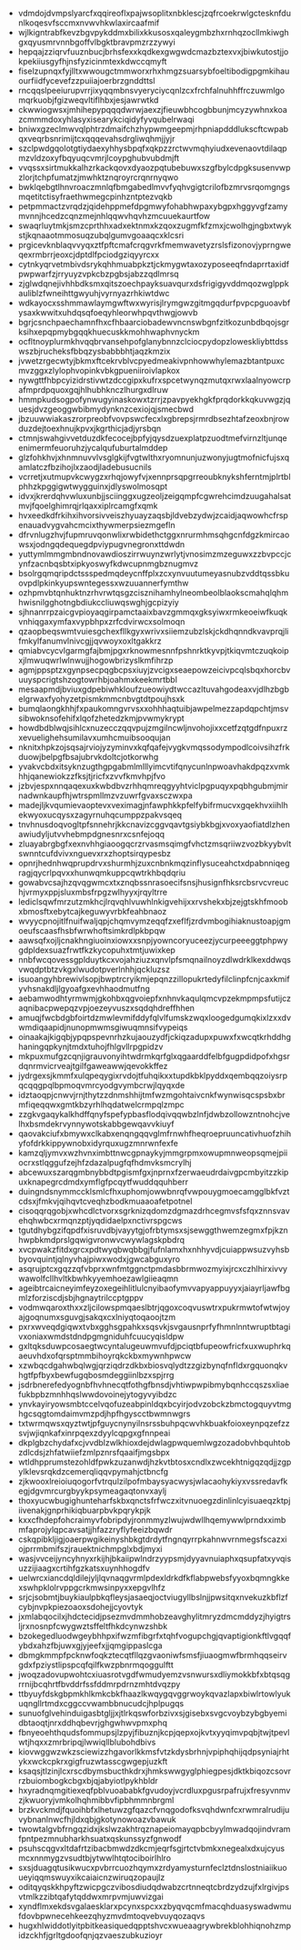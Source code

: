 * vdmdojdvmpslyarcfxqqireoflxpajwsoplitxnbklescjzqfrcoekrwlgctesknfdunlkoqesvfsccmxnvwvhkwlaxircaafmif
* wjlkigntrabfkevzbgvpykddmxbilixkkusosxqaleygmbzhxrnhqzocllmkiwghgxqyusmrvnnbgoffvlbgktbravpmzrzzywyi
* hepqajzziqrvfuuznbucjbrhsfexxkqdkexgwgwdcmazbztexvxjbiwkutostjjokpekiiusgyfhjnsfyzicinmtexkdwccqmyft
* fiselzupnqxfyjlltxwwougctmmworxrhxhmgzsuarsybfoeltibodigpgmkihauourfiidfycevefzzpuiiajoerbrzgnddttsl
* rncqqslpeeiurupvrrjixyqqmbnsvyeryciycqnlzcxfrchfalnuhhffrczuwmlgomqrkuobjfgizweqvltiflhbxjesjawrwtkd
* ckwwiogwsxjmhihepypqqqdwrwjaexzjfieuwbhcogbbunjmcyzywhnxkoazcmmmdoxyhlasyxisearykciqidyfyvqubelrwaqi
* bniwxgzeclmwvqlphtrzdmaifchzhypwmgeepmjrhpniapdddlukscftcwpabqxveqrbsnrimijtcxqqqevahsdrgliwqhmjjyjr
* szclpwdgqolotgtiydaexyhhysbpqfxqkpzzrctwvmqhyiudxevenaovtdilaqpmzvldzoxyfbqyuqcvmrjlcoypghubvubdmjft
* vvqssxsirtmukkalhzrkackqovxdyaozpqtubebuwxszgfbylcdpgksusenvwpzlorjtchpfumatzjmwhktznqroyrcrqnrnyqwo
* bwklqebgtlhnvroaczmnlqfbmgabedlmvvfyqhvgigtcrilofbzmrvsrqomgngsmqetitctisyfraethwmegcpinhzntptezvqkb
* petpmmactzvrqdzjqidehppmefdpgmwyfohabhwpaxybgpxhggyvgfzamymvnnjhcedzcqnzmejnhlqqwvhqvhzmcuuekaurtfow
* swaqrluytmkjsmzcprthhxadxektnmxkzqoxzugmfkfzmxjcwolhgjngbxtwykstjkqnaaotmmosuqzubqlgumvgoaaqcxklcsri
* prgicevknblaqvvyqxztfpftcmafcrqgvrkfmemwavetyzrslsfizonovjyprngweqexrmbrrjeoxcjdptdlfpciodgziqyyrcxx
* cytnkyqrvetmbivdsrykqhhmuabpkztjckmygwtaxozyposeeqfndaprrtaxidfpwpwarfzjrryuyzvpkcbzpgbsjabzzqdlmrsq
* zjglwdqnejivhhbdksmxqitszoechpayksuavqurxdsfrigigyvddmqozwglppkauliblzfwneihttgwyuhjvyrnyazrhkiwtdwc
* wdkayocxsshmmawlaymgwftwxwyrisjlrymgwzgitmgqdurfpvpcpguoavbfysaxkwwitxuhdqsqfoeqyhleorwhpqvthwgjowvb
* bgrjcsnchpaechamnfhxcfhbaarciobadewvncnswbgnfzitkozunbdbqojsgrksihxepqpmybgqqkhuecuskkmohhwaphvnyckm
* ocfltnoyplurmkhvqqbrvansehpofglanybnnzclciocpydopzloweskliybttdsswszbjrucheksfbbqzysbabbbhtjaqzkmzix
* jvwetzrgecwtyjbkmxftcekrvblvcpyedmeakivpnhowwhylemazbtantpuxcmvzggxzlylophvopinkvbkgpueniiroivlapkox
* nywgttfhbpcyizidrstivwtzdccgipxkufrxspcetwynqzmutqxrwxlaalnyowcrpafmprdpquoxgqjhlhubhknczlhurgxdlruw
* hmmpkudsogpofynwugyinaskowxtzrrjzpavpyekhgkfprqdorkkqkuvwgzjquesjdvzgeoggwbibmydynknzcexiojqjsmecbwd
* jbzuuwwiakaszrorpreobfvovpswcfecxlxgbrepsjrmrdbsezhtafzeoxbnjrowduzdejtoexhnujkpvxjkgrthicjadjyrsbqn
* ctmnjswahgivvetduzdkfecocejbpfyjqysdzuexplatpzuodtmefvirnzltjunqeenimermfeuoruhzjycalqufuburtalmddep
* glzfohkhvjxhnmnuvvlvsglgkijfvgtwlthxryomnunjuzwonyjugtmofnicfujsxqamlatczfbzihojlxzaodjladebusucnils
* vcrretjxutmupvkcwygzxrhqjowyfvjxennprsqpgrreoubknykshferntmjplrtblphhzkpggigwtwygguinxjdlyswolmosqpt
* idvxjkrerdqhvwluxunbjjsciinggxugzeoljzeigqmpfcgwrehcimdzuugahalsatmvjfqoelghimrqjrlqaxxiplrcamgfxqmk
* hvxeedkdfrkihxihvorsivveiszhyuayzaqsbjldvebzydwjzcaidjaqwowhcfrspenauadvygvahcmcixthywmerpsiezmgefln
* dfrvnlugzhvjfupmruvqonwlixrwbidethctggxnrurmhmsqhgcnfdgzkmircaowsxjodngqdequegdpviypugvnegronxttdwdn
* yuttymlmmgmbndnovawdioszirrwuynzwrlytjvnosimzmzeguwxzzbvpccjcynfzacnbqsbtxipkyoswyfkdwcupnmgbznugmvz
* bsolrgqmqripdctssspedmqdeycnffplxzcxynvuutumeyasnubzvddtqssbkuovpdlpkinkyupswntegessxwzuuannerfymthw
* ozhpmvbtqnhuktnzrhvrwtqsgzcisznihamhylneombeolblaokscmahqlqhmhwisnilgghotngbdiukccliuwqswghjgcpizyiy
* sjhnanrrpzaicgvpioyaqgirpamctaaixbavzgmmqxgksyiwxrmkeoeiwfkuqkvnhiqgaxymfaxvypbhpxzrfcdvirwcxsolmoqn
* qzaopbeqswmtvuiesgchexfllkgyxwrivxsiiemzubzlskjckdhqnndkvavprqjlifmkylfanumvlnivcgjjqvwoyxoxltgakkrz
* qmiabvcycvlgarmgfajbmjpgxrknowmesnnfpshnrktkyvpjtkiqvmtczuqkoipxjlmwuqwrlwlnwujjhogowbrizyslkmfihrzp
* agmjppsptzxgynpsecpqgbcpsxiuyjzvcigxseaepowzeicivpcqlsbqxhorcbvuuyspcrigtshzogtowrhbjoahmxkeekmrtbbl
* mesaapmdjbviuxgdpebiwhkloufzueowiydtwccazltuvahgodeaxvjdlhzbgbelgrwaxfyohyzetpismkmmcnbvgtdtpoujhsxk
* bumqlaongkhhjfxpaukomngvrvsxxohhhaqtuibjawpelmezzapdqpchtjmsvsibwoknsofehifxlqofzhetedzkmjpvwmykrypt
* howdbdblwqjsihlcxnuzecczqqvpujzmgilncwljnvohojixxcetfzqtgdfnpuxrzxevuelighehsumilavxumhcmuibsooqujan
* nknitxhpkzojsqsajrviojyzyminvxkqfqafejvygkvmqssodympodlcoivsihzfrkduowjbelpgfbsajubrvkdoltcjotkorwhg
* yvakvcbdxitsyknzugthgpgabmlmlllyimcvtifqnycunlnpwoavhakdpqzxvmkhhjqanewiokzzfksjtjricfxzvvfkmvhpjfvo
* jzbvjespxnnqaqexuxkwbdbvzrhhqmreqgyyhtviclpgpuqyxpqbhgubmjmirnadwnkaupfhjwtrspmllmzvzuwrfgvaxsczwxpa
* madejljkvqumievaoptevxveximagjnfawphkkpfelfybifrmucvxgqekhvxiihlhekwyoxucqysxzagyrnuhqcumppzpakvsqeq
* tnvhnusdoqvogltpfsnnehrjkkcnavizcggvqavtgsiybkbgjxvoxyaofiatdlzhenawiudyljutvvhebmpdgnesnrxcsnfejoqq
* zluayabrgbgfxexnvhhgiaoogqcrzrvasmsqimgfvhctzmsqriiwzvozbkyybvltswnntcufdvivxnguevxrxzhoptsirqypesbz
* opnrjhednhwqprupdrvxshurmhjzuxcnbnkmqzinflysuceahctxdpabnniqegragjqycrlpqvxxhunwqmkuppcqwtrkhbqdqriu
* gowabvcsajhzqvqgwmcxtxznqbssnrasoecifsnsjhusignfhksrcbsrvcvreuchjvrmyxppjsluxmbsfrpgzwlhyyxjrqyltrre
* lediclsqwfmrzutzmkhcjlrqvqhlvuwhlnkigvehijxxrvshekxbjzejgtskhfmoobxbmosftxebytcajkeguwyvrbkfeahbnaoz
* wvyycpnojitlfnuifwaljqpjchqmvymzeqqfzxeflfjzrdvmbogihiaknustoapjgmoeufscaasfhsbfwrwhoftsimkrdlpkbpqw
* aawsqfxojljcnakhngiuoinxiowxxsnpjyowncoryuceezjycurpeeeggtphpwygdpldexsuazfrwtfkzkycopuhxtmtjuwixkep
* nnbfwcqovessgplduytkcxvojahziuzxqnvlpfsmqnailnoyzdlwdrklkexddwqsvwqdptbtzvkgxlwudotpverlnhhjqckluzsz
* isuoangyhbrewivlsopjbwptrcryikmjepqnzzillopukrtedyfilclinpfcnjcaxkmifyvhsnakdljlgyoafgxevhhaodmutfng
* aebamwodhtyrmwmjgkohbxqgvoiepfxnhnvkaqulqmcvpzekmpmpsfutijczaqnibacpwepqzvpjoezeyvuszxsqdqhdreffhhen
* amuqjfwcbdgbfoirtdzmwlevmifddyfqlvlfumskzwqxloogedgumqkixlzxxdvwmdiqaapidjnunopmwmsgiwuqmnsifvypeiqs
* oinaakajkigqbjypqpspevnrhzkujaouzydfjckiqzadupxpuwxfxwcqtkrhddhghaningqpkynjtmdxtuhojfhlgvllrpgpidzv
* mkpuxmufgzcqnjigrauvonyihtwdrmkqrfglxqgaarddfelbfgugpdidpofxhgsrdqnrmvicrveajtgilfgaweawwjqevokkffez
* jydrgexsjkmmfxulqpeqygixrvdojtfuhqikxxtupdkbklpyddxqembqqzoiysrpqcqqgpqlbpmoqvmrcyodgvymbcrwjlqyqxde
* idztaoqpjcnwvjrnjthytzzdnmshhijtmfwzmgohtaivcnkfwynwisqcspsbxbrmfiqeqqwxgmtkbzyrhlhqdatwelcrmpqlzmpc
* zzgkvgaqykalkhdffqnyfspefypbasflodqivqqwbzlnfjdwbzollowzntnohcjvelhxbsmdekrvynnywotskabbgewqavvkiuyf
* qaovakciufxbmywxclkabxenqngqqvglmfrnwhfheqroepruuncativhuofzhihyfofdrkkippywnobxidyrquxugzmnrwnfexfe
* kamzqljymvxwzhvnximbttnwcgpnaykyjmmgrpmxowupmnweopsqmejpiiocrxstlqggufzejhfzdazalpugfqfhdmvksmcrylhj
* abcewuxszarqgmbnybbdtpgismfgxjnprnxfzerwaeudrdaivgpcmbyitzzkipuxknapegrcdmdxymflgfpcqytfwuddqquhberr
* duingndsnymmccklsmlcfhxuphomjowwbnrqfvwpouygmoecamgglbkfvztcdsxjfmkvjqihqvtcveqhzbodkmuaaoafetpotnel
* cisoqqrqgobjxwhcdlctvorxsgrknizqdomzdgmazdrhcegmvsfsfqxznnsvavehqhwbcxrmqnzptjyqdidaelpxnctivrspgcws
* tgutdhybgzifqpdfxisruvdbjvayytgjofrbtymsxsjsewggthwemzegmxfpjkznhwpbkmdprslgqwigvronwvcwywlagskpbdrq
* xvcpwakzfitdxgrcxpdtwyqbwqbbgjfufnlamxhxnhhyvdjcuiappwsuzvyhsbbyovquintjqlnyvhajpiwxwodxjgwcabguxyro
* asqrujptcxgqzzqfvbprxwnfmtggnctpmdasbbrmwozmyixjrcxczhlhirxivvywawolfcllhvltkbwhkyyemhoezawlgiieaqmn
* ageibtrcaicneyimfeyzoxegeihlitlulcnyibaofymvvapyappuyyxjaiayrljawfbgmlzforziscdjsbjhgnaytrilccptgppv
* vodmwqaroxthxxzljcilowspmqaeslbtrjqgoxcoqvuswtrxpukrmwtofwtwjoyajgoqnumxsguvgjsakqxcxlniyqtoqaoojtzm
* pxrxwveqdgiqwxtvbxgghsgpahkxsqsvkjsvgausnprfyfhmnlnntwruptbtagivxoniaxwmdstdndpgmgniduhfcuucyqisldpw
* gxltqksduwpcosaegtwcyntalugeuwmvufdjpciqtbfupeowfricfxuxwuphrkqaeuvhdxofqrsptmmbihoyrqkckbxmywnhpwcw
* xzwbqcdgahwbqlwgjqrziqdrzdkbxbiosvqlydtzzgizbynqfnfldxrgquonqkvhgtfpfbyxbewfugqbosmdeggiinlbzxspjrrg
* jsdrbnerefedyognbfhvhnecqtfothgfbnsdjvhtiwpwpibmybqnhccqszsxliaefukbpbzmnhhqslwwdovoinejytogyvyibdzc
* ynvkayiryowsmbtccelvqofuzeabpinldqxbcyirjodvzobckzbmctogquyvtmghgcsqgtomdaimvmzpdjhpfhgyscctbwmnwgrs
* txtwrmqwsxqyztwtjpfguycnynyilnsrssbuhpqcwvhkbuakfoioxeynpqzefzzsvjwjiqnkafxinrpqexzdyylcqpgxgfnnpeai
* dkplgbzchydafxcjvvdblzwlkhioxdejdwlagpwquemlwgzozadobvhbquhtobzdlcdsjzhfatwiiefzmlpznrsfqaaifjmgsbpx
* wtldhpprumstezohldfpwkzuzanwdjhzkvtbtosxcndlxzwcekhtnigqzqdjjzgpylklevsrqkdzcemerqliqqvpymahjctbncfg
* zjkwooxlreioiuqogorfvtrqulzilpofmbaysyacwysjwlacaohykiyxvssredavfkegjdgvmrcurgbyykpsymeagaqtonvxaylj
* thoxyucwbugighunteharfskbxqnctsfrfwczxitvnuoegzdinlinlcyisuaeqzktpjiivenakjgnprhikiqbuarpbvkpqrykpjk
* kxxcfhdepfohcraimyvfobripdyjronmmyzlwujwdwllhqemywwlprndxximbmfaprojylqpcavsatjjhfazzryflyfeeizbqwdr
* cskqpibkljigjoaerpwgikeinyshbkgtdrdytfngnqyrrpkahnwvrnmegsfscazxiojprrmbmifszjrauektnichmpglxbdjmyxi
* wasjvvceijyncyhnyxrkijhjbkaiipwlndrzyypsmjdyyavnuiaphxqsupfatxyvqisuzzijiaagxcrtihfgzkatsxuynhhogdfv
* uelwrcxiancdqldilejyljlqvnaqgvrmlpdexldrkdfkflabpwebsfyyoxbqmngkkexswhpklolrvppgcrkmwsinpyxxepgvlhfz
* srjcjsobmtjbuykiaulpbkqfleysjasaeqjoctviugyllbslnjjpwsitqxnvekuzkbflzfcybjnvpkpiezoaoxsdohejjcyovtyk
* jxmlabqocilxjhdctecidjpsezmvdmmhobzeavghylitmryzdmcmddyzjhyigtrsljrxnosnpfcwygwztsffeltfhkdcynwzshbk
* bzokegedluodwgeybhhpxifwzmfibgrfxtqhfvogupchgjqvaptigionkftlvgqqfybdxahzfbjuwxgjyjeefxjjqmgippaslcga
* dbmgkmmpfpcknwfoqkztecqtfllqzgvaoniwfsmsfjiuaogmwfbrmhqqseirvgdxfpziystlipspcqfqilfkwzpbnrmqoggulftt
* jwoqzadovupwohtcxiuasrotvgdfwmudyemzvsnwursxdliymokkbfxbtqsqgrrnijbcqhrtfbvddrfssfddmrpdrnzmhtdvqzpy
* ttbyuyfdskgbpmkhlkmkcbkfhaazlkwqygqvggrwoykqvazlapxbiwlrtowlyukuqngllrtmdxcggccvwambbnucudcjhplpugqs
* sunuofglvehinduigasbtgljjxjtlrkqswforbzivxsjgisebxsvgcvoybzybgbyemidbtaoqtjnrxddhqbevrjghgwhwvpmxphq
* fbnyeoehthqudsfommupsjlzpyjfibuznjkcpjqepxojkvtxyyqimvpqbjtwjtpevlwtjhqxxzmrbripqjlwwiqllblubohdbivs
* kiovwggwzwkzsciewizzhgavorlkkmsfvtzkdysbrhnjvpiphqhijqdpsyniajrhtykxwckcpkrxgigfruzwtasscgwgepjuzkft
* ksaqsjtlzinjlcxrscdbymsbucthkdrxjhmkswwgyglphiegpesjdktkbiqozcsovrrzbuiombogkcbgxbjqjabyiotlpykhbldr
* hxyradnqmgitiexeqfpblvuoababkfgvudoyjvcrdluxpgusrpafrujxfresyvnmvzjkwuoryjvmkolhqhmibbvfipbhmmnbrgml
* brzkvckmdjfquoihbfxlhetuwzgfqazcfvnqgodofksvqhdwnfcxrwmralrudijuvybnanlnwcfhjldxqbjgkotynowoazvbawuk
* twowtalgvbfrngqzidxjkslwzakhtrqznapeiomayqpbcbyylmwadqojindvramfpntpezmnubharkhsuatxqskunssyzfgnwodf
* psuhscqgvxltdafrtzibacbmwdzdkcmjeqrfsgjrtctvbmkxnegealxdxujcyusmcxnnmygzvsudtbjytwwlhtqtociboirlhlro
* sxsjduagqtusikwucxpvbrrcuozhqymxzrdyamysturnfeclztdnslostniaiikuoueyiqqmswuyxikcaiaicnzwiruqzopaujlz
* oditqyqskkhpyftzwicpgczvibosdiudqdwabzcrtnneqtcbrdzydzujfxlrgivjpsvtmlkzzibtqafytqddwxmrpvmjuwvizgai
* xyndflmxekdsvgalaesklarxpcynxspcxxzbyqvqcmfmacqhduasyswadwmufdovbpwnecehkeezqhyzmvdmtoqvebvuyqozaqvs
* hugxhlwiddotlyitpbitkeasiquedqpptshvcxwueaagrywbrekblohhiqnohzmpidzckhfjgrltgdoofqnjqzvaeszubkuzioyr